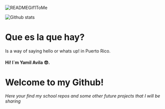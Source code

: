 
![READMEGif1ToMe](https://user-images.githubusercontent.com/98177999/188248481-1a25502b-45e0-4651-8be6-b97f7360f01e.gif)

![Github stats](https://github-readme-stats.vercel.app/api?username=yamilavila)

# Que es la que hay?
Is a way of saying hello or whats up! in Puerto Rico.
#### Hi! I`m Yamil Avila :sunglasses:. 
**Welcome to my Github!**
=========================
*Here your find my school repos and some other future projects that I will be sharing*
